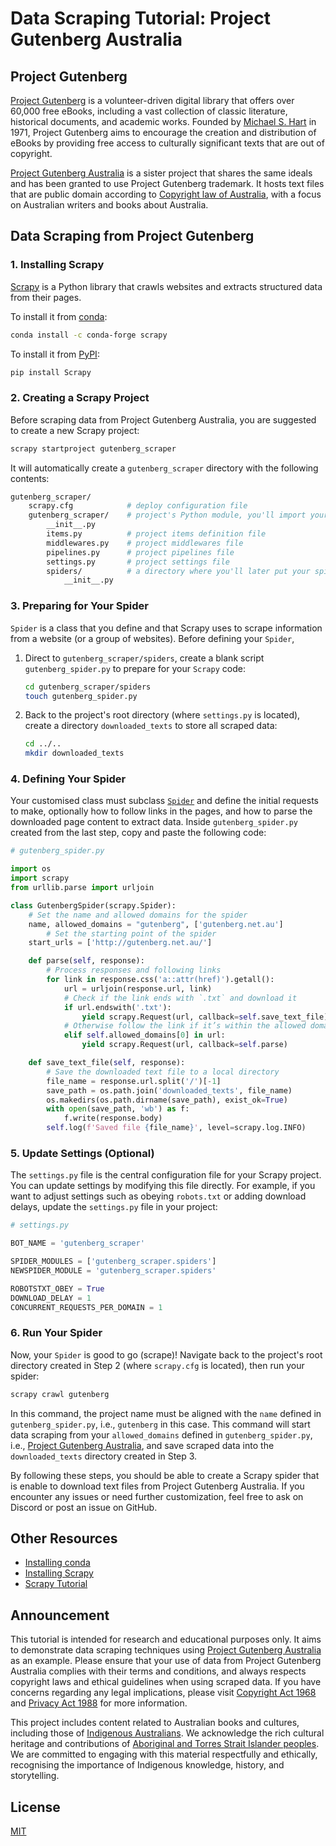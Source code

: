 # Data Scraping Tutorial: Project Gutenberg Australia

## Project Gutenberg

[Project Gutenberg](https://www.gutenberg.org) is a volunteer-driven digital library that offers over 60,000 free eBooks, including a vast collection of classic literature, historical documents, and academic works. Founded by [Michael S. Hart](https://www.gutenberg.org/attic/hart.html) in 1971, Project Gutenberg aims to encourage the creation and distribution of eBooks by providing free access to culturally significant texts that are out of copyright.

[Project Gutenberg Australia](https://gutenberg.net.au) is a sister project that shares the same ideals and has been granted to use Project Gutenberg trademark. It hosts text files that are public domain according to [Copyright law of Australia](https://en.wikipedia.org/wiki/Australian_copyright_law), with a focus on Australian writers and books about Australia.

## Data Scraping from Project Gutenberg

### 1. Installing Scrapy

[Scrapy](https://github.com/scrapy/scrapy) is a Python library that crawls websites and extracts structured data from their pages.

To install it from [conda](https://anaconda.org/anaconda/conda): 

```sh
conda install -c conda-forge scrapy
```

To install it from [PyPI](https://packaging.python.org/en/latest/tutorials/installing-packages/): 

```sh
pip install Scrapy
```

### 2. Creating a Scrapy Project

Before scraping data from Project Gutenberg Australia, you are suggested to create a new Scrapy project:

```sh
scrapy startproject gutenberg_scraper
```
It will automatically create a `gutenberg_scraper` directory with the following contents:

```sh
gutenberg_scraper/
    scrapy.cfg            # deploy configuration file
    gutenberg_scraper/    # project's Python module, you'll import your code from here
        __init__.py
        items.py          # project items definition file
        middlewares.py    # project middlewares file
        pipelines.py      # project pipelines file
        settings.py       # project settings file
        spiders/          # a directory where you'll later put your spiders
            __init__.py
```

### 3. Preparing for Your Spider

`Spider` is a class that you define and that Scrapy uses to scrape information from a website (or a group of websites). Before defining your `Spider`,

1. Direct to `gutenberg_scraper/spiders`, create a blank script `gutenberg_spider.py` to prepare for your `Scrapy` code:

   ```sh
   cd gutenberg_scraper/spiders
   touch gutenberg_spider.py
   ```

2. Back to the project's root directory (where `settings.py` is located), create a directory `downloaded_texts` to store all scraped data:

   ```sh
   cd ../..
   mkdir downloaded_texts
   ```

### 4. Defining Your Spider

Your customised class must subclass [`Spider`](https://docs.scrapy.org/en/latest/topics/spiders.html#scrapy.Spider) and define the initial requests to make, optionally how to follow links in the pages, and how to parse the downloaded page content to extract data. Inside `gutenberg_spider.py` created from the last step, copy and paste the following code:

```python
# gutenberg_spider.py

import os
import scrapy
from urllib.parse import urljoin

class GutenbergSpider(scrapy.Spider):
    # Set the name and allowed domains for the spider
    name, allowed_domains = "gutenberg", ['gutenberg.net.au']
		# Set the starting point of the spider
    start_urls = ['http://gutenberg.net.au/']  

    def parse(self, response):
      	# Process responses and following links
        for link in response.css('a::attr(href)').getall():
            url = urljoin(response.url, link)
            # Check if the link ends with `.txt` and download it
            if url.endswith('.txt'):
                yield scrapy.Request(url, callback=self.save_text_file)
            # Otherwise follow the link if it’s within the allowed domain
            elif self.allowed_domains[0] in url:
                yield scrapy.Request(url, callback=self.parse)

    def save_text_file(self, response):
      	# Save the downloaded text file to a local directory
        file_name = response.url.split('/')[-1]
        save_path = os.path.join('downloaded_texts', file_name)
        os.makedirs(os.path.dirname(save_path), exist_ok=True)
        with open(save_path, 'wb') as f:
            f.write(response.body)
        self.log(f'Saved file {file_name}', level=scrapy.log.INFO)
```

### 5. Update Settings (Optional)

The `settings.py`  file is the central configuration file for your Scrapy project. You can update settings by modifying this file directly. For example, if you want to adjust settings such as obeying `robots.txt` or adding download delays, update the `settings.py` file in your project:

```python
# settings.py

BOT_NAME = 'gutenberg_scraper'

SPIDER_MODULES = ['gutenberg_scraper.spiders']
NEWSPIDER_MODULE = 'gutenberg_scraper.spiders'

ROBOTSTXT_OBEY = True
DOWNLOAD_DELAY = 1
CONCURRENT_REQUESTS_PER_DOMAIN = 1
```

### 6. Run Your Spider

Now, your `Spider` is good to go (scrape)! Navigate back to the project's root directory created in Step 2 (where `scrapy.cfg` is located), then run your spider:

```sh
scrapy crawl gutenberg
```

In this command, the project name must be aligned with the `name` defined in `gutenberg_spider.py`, i.e., `gutenberg` in this case. This command will start data scraping from your `allowed_domains` defined in `gutenberg_spider.py`, i.e.,  [Project Gutenberg Australia](https://gutenberg.net.au), and save scraped data into the `downloaded_texts` directory created in Step 3.

By following these steps, you should be able to create a Scrapy spider that is enable to download text files from Project Gutenberg Australia. If you encounter any issues or need further customization, feel free to ask on Discord or post an issue on GitHub.

## Other Resources

- [Installing conda](https://conda.io/docs/user-guide/install/)
- [Installing Scrapy](https://docs.scrapy.org/en/latest/intro/install.html)
- [Scrapy Tutorial](https://docs.scrapy.org/en/latest/intro/tutorial.html)

## Announcement

This tutorial is intended for research and educational purposes only. It aims to demonstrate data scraping techniques using [Project Gutenberg Australia](https://gutenberg.net.au) as an example. Please ensure that your use of data from Project Gutenberg Australia complies with their terms and conditions, and always respects copyright laws and ethical guidelines when using scraped data. If you have concerns regarding any legal implications, please visit [Copyright Act 1968](https://www.legislation.gov.au/C1968A00063/2019-01-01/text) and [Privacy Act 1988](https://www.legislation.gov.au/C2004A03712/2019-08-13/text) for more information.

This project includes content related to Australian books and cultures, including those of [Indigenous Australians](https://www.aihw.gov.au/reports-data/population-groups/indigenous-australians/overview). We acknowledge the rich cultural heritage and contributions of [Aboriginal and Torres Strait Islander peoples](https://aiatsis.gov.au/explore/indigenous-australians-aboriginal-and-torres-strait-islander-people). We are committed to engaging with this material respectfully and ethically, recognising the importance of Indigenous knowledge, history, and storytelling.

## License

[MIT](https://en.wikipedia.org/wiki/MIT_License)
